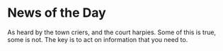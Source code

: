 # News of the Day
As heard by the town criers, and the court harpies. Some of this is true, some is not. The key is to act on information that you need to.

